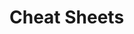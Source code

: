                                                                                       
# Cheat Sheets           

   




